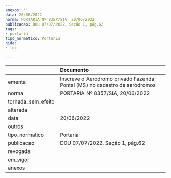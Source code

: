 ```yaml
---
anexos: ''
data: 20/06/2022
norma: PORTARIA Nº 8357/SIA, 20/06/2022
publicacao: DOU 07/07/2022, Seção 1, pág.62
tags:
- portaria
tipo_normatico: Portaria
hide: 
- toc 
 
---
```


|                    | Documento                                                                  |
|:-------------------|:---------------------------------------------------------------------------|
| ementa             | Inscreve o Aeródromo privado Fazenda Pontal (MS) no cadastro de aeródromos |
| norma              | PORTARIA Nº 8357/SIA, 20/06/2022                                           |
| tornada_sem_efeito |                                                                            |
| alterada           |                                                                            |
| data               | 20/06/2022                                                                 |
| outros             |                                                                            |
| tipo_normatico     | Portaria                                                                   |
| publicacao         | DOU 07/07/2022, Seção 1, pág.62                                            |
| revogada           |                                                                            |
| em_vigor           |                                                                            |
| anexos             |                                                                            |